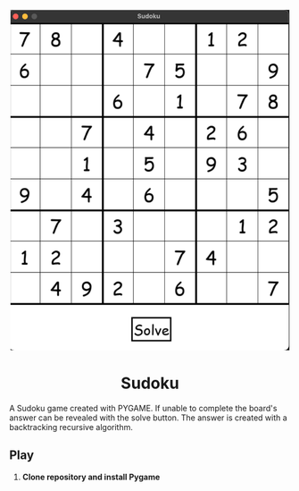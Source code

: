 <p align="center">
    <img alt="Sudoku" src="/SudokuBoard.png" width="500" />
</p>

<h1 align="center">Sudoku</h1>

A Sudoku game created with PYGAME. If unable to complete the board's answer can be revealed with the solve button. The answer is created with a backtracking recursive algorithm.

<h2 align="left">Play</h2>

1. **Clone repository and install Pygame**
